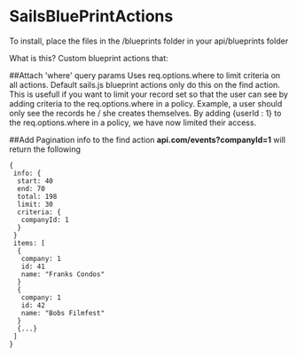 SailsBluePrintActions
=====================

To install, place the files in the /blueprints folder in your api/blueprints folder

What is this? Custom blueprint actions that:

##Attach 'where' query params
Uses req.options.where to limit criteria on all actions. Default sails.js blueprint actions only do this on the find action. This is usefull if you want to limit your record set so that the user can see by adding criteria to the req.options.where in a policy. Example, a user should only see the records he / she creates themselves. By adding {userId : 1} to the req.options.where in a policy, we have now limited their access. 

##Add Pagination info to the find action
**api.com/events?companyId=1** will return the following
```
{
 info: {
  start: 40
  end: 70
  total: 198
  limit: 30
  criteria: {
   companyId: 1
  }
 }
 items: [
  {
   company: 1
   id: 41
   name: "Franks Condos"
  }
  {
   company: 1
   id: 42
   name: "Bobs Filmfest"
  }
  {...}
 ]
} 
```


